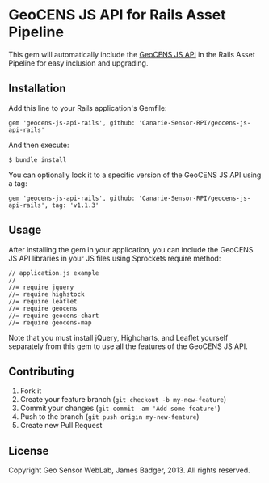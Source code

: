 # GeoCENS JS API for Rails Asset Pipeline

This gem will automatically include the [GeoCENS JS API](https://github.com/Canarie-Sensor-RPI/geocens-js-api) in the Rails Asset Pipeline for easy inclusion and upgrading.

## Installation

Add this line to your Rails application's Gemfile:

    gem 'geocens-js-api-rails', github: 'Canarie-Sensor-RPI/geocens-js-api-rails'

And then execute:

    $ bundle install

You can optionally lock it to a specific version of the GeoCENS JS API using a tag:

	gem 'geocens-js-api-rails', github: 'Canarie-Sensor-RPI/geocens-js-api-rails', tag: 'v1.1.3'

## Usage

After installing the gem in your application, you can include the GeoCENS JS API libraries in your JS files using Sprockets require method:

	// application.js example
	//
	//= require jquery
	//= require highstock
	//= require leaflet
	//= require geocens
	//= require geocens-chart
	//= require geocens-map

Note that you must install jQuery, Highcharts, and Leaflet yourself separately from this gem to use all the features of the GeoCENS JS API.

## Contributing

1. Fork it
2. Create your feature branch (`git checkout -b my-new-feature`)
3. Commit your changes (`git commit -am 'Add some feature'`)
4. Push to the branch (`git push origin my-new-feature`)
5. Create new Pull Request

## License

Copyright Geo Sensor WebLab, James Badger, 2013. All rights reserved.
